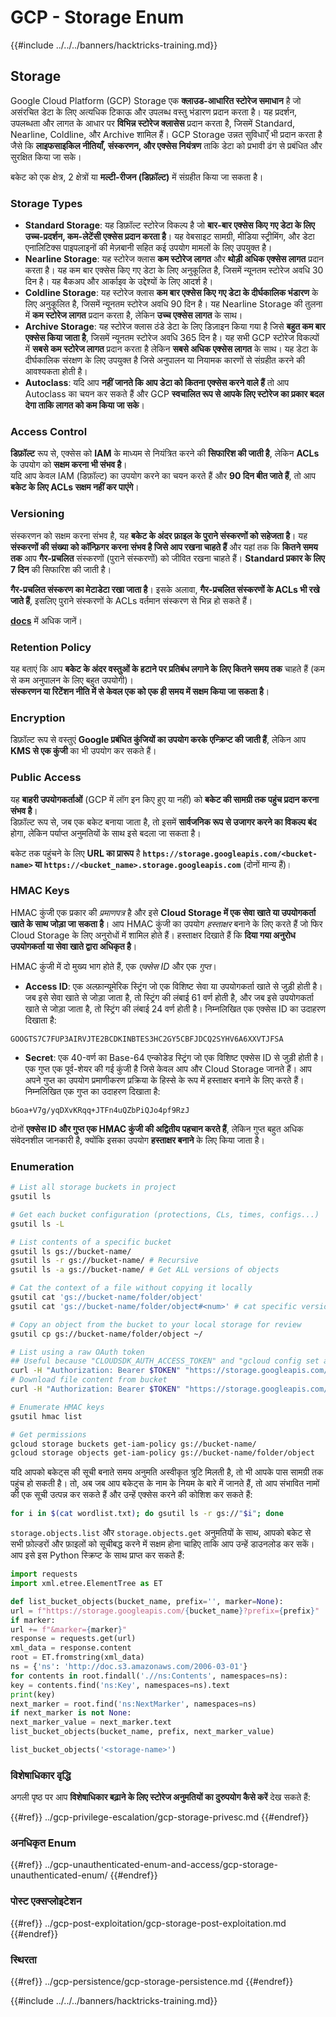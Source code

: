 # GCP - Storage Enum

{{#include ../../../banners/hacktricks-training.md}}

## Storage

Google Cloud Platform (GCP) Storage एक **क्लाउड-आधारित स्टोरेज समाधान** है जो असंरचित डेटा के लिए अत्यधिक टिकाऊ और उपलब्ध वस्तु भंडारण प्रदान करता है। यह प्रदर्शन, उपलब्धता और लागत के आधार पर **विभिन्न स्टोरेज क्लासेस** प्रदान करता है, जिसमें Standard, Nearline, Coldline, और Archive शामिल हैं। GCP Storage उन्नत सुविधाएँ भी प्रदान करता है जैसे कि **लाइफसाइकिल नीतियाँ, संस्करणन, और एक्सेस नियंत्रण** ताकि डेटा को प्रभावी ढंग से प्रबंधित और सुरक्षित किया जा सके।

बकेट को एक क्षेत्र, 2 क्षेत्रों या **मल्टी-रीजन (डिफ़ॉल्ट)** में संग्रहीत किया जा सकता है।

### Storage Types

- **Standard Storage**: यह डिफ़ॉल्ट स्टोरेज विकल्प है जो **बार-बार एक्सेस किए गए डेटा के लिए उच्च-प्रदर्शन, कम-लेटेंसी एक्सेस प्रदान करता है**। यह वेबसाइट सामग्री, मीडिया स्ट्रीमिंग, और डेटा एनालिटिक्स पाइपलाइनों की मेज़बानी सहित कई उपयोग मामलों के लिए उपयुक्त है।
- **Nearline Storage**: यह स्टोरेज क्लास **कम स्टोरेज लागत** और **थोड़ी अधिक एक्सेस लागत** प्रदान करता है। यह कम बार एक्सेस किए गए डेटा के लिए अनुकूलित है, जिसमें न्यूनतम स्टोरेज अवधि 30 दिन है। यह बैकअप और आर्काइव के उद्देश्यों के लिए आदर्श है।
- **Coldline Storage**: यह स्टोरेज क्लास **कम बार एक्सेस किए गए डेटा के दीर्घकालिक भंडारण** के लिए अनुकूलित है, जिसमें न्यूनतम स्टोरेज अवधि 90 दिन है। यह Nearline Storage की तुलना में **कम स्टोरेज लागत** प्रदान करता है, लेकिन **उच्च एक्सेस लागत** के साथ।
- **Archive Storage**: यह स्टोरेज क्लास ठंडे डेटा के लिए डिज़ाइन किया गया है जिसे **बहुत कम बार एक्सेस किया जाता है**, जिसमें न्यूनतम स्टोरेज अवधि 365 दिन है। यह सभी GCP स्टोरेज विकल्पों में **सबसे कम स्टोरेज लागत** प्रदान करता है लेकिन **सबसे अधिक एक्सेस लागत** के साथ। यह डेटा के दीर्घकालिक संरक्षण के लिए उपयुक्त है जिसे अनुपालन या नियामक कारणों से संग्रहीत करने की आवश्यकता होती है।
- **Autoclass**: यदि आप **नहीं जानते कि आप डेटा को कितना एक्सेस करने वाले हैं** तो आप Autoclass का चयन कर सकते हैं और GCP **स्वचालित रूप से आपके लिए स्टोरेज का प्रकार बदल देगा ताकि लागत को कम किया जा सके**।

### Access Control

**डिफ़ॉल्ट** रूप से, एक्सेस को **IAM** के माध्यम से नियंत्रित करने की **सिफारिश की जाती है**, लेकिन **ACLs** के उपयोग को **सक्षम करना भी संभव है**।\
यदि आप केवल IAM (डिफ़ॉल्ट) का उपयोग करने का चयन करते हैं और **90 दिन बीत जाते हैं**, तो आप **बकेट के लिए ACLs सक्षम नहीं कर पाएंगे**।

### Versioning

संस्करणन को सक्षम करना संभव है, यह **बकेट के अंदर फ़ाइल के पुराने संस्करणों को सहेजता है**। यह **संस्करणों की संख्या को कॉन्फ़िगर करना संभव है जिसे आप रखना चाहते हैं** और यहां तक कि **कितने समय तक** आप **गैर-प्रचलित** संस्करणों (पुराने संस्करणों) को जीवित रखना चाहते हैं। **Standard प्रकार के लिए 7 दिन** की सिफारिश की जाती है।

**गैर-प्रचलित संस्करण का मेटाडेटा रखा जाता है**। इसके अलावा, **गैर-प्रचलित संस्करणों के ACLs भी रखे जाते हैं**, इसलिए पुराने संस्करणों के ACLs वर्तमान संस्करण से भिन्न हो सकते हैं।

[**docs**](https://cloud.google.com/storage/docs/object-versioning) में अधिक जानें।

### Retention Policy

यह बताएं कि आप **बकेट के अंदर वस्तुओं के हटाने पर प्रतिबंध लगाने के लिए कितने समय तक** चाहते हैं (कम से कम अनुपालन के लिए बहुत उपयोगी)।\
**संस्करणन या रिटेंशन नीति में से केवल एक को एक ही समय में सक्षम किया जा सकता है**।

### Encryption

डिफ़ॉल्ट रूप से वस्तुएं **Google प्रबंधित कुंजियों का उपयोग करके एन्क्रिप्ट की जाती हैं**, लेकिन आप **KMS से एक कुंजी** का भी उपयोग कर सकते हैं।

### Public Access

यह **बाहरी उपयोगकर्ताओं** (GCP में लॉग इन किए हुए या नहीं) को **बकेट की सामग्री तक पहुंच प्रदान करना संभव है**।\
डिफ़ॉल्ट रूप से, जब एक बकेट बनाया जाता है, तो इसमें **सार्वजनिक रूप से उजागर करने का विकल्प बंद** होगा, लेकिन पर्याप्त अनुमतियों के साथ इसे बदला जा सकता है।

बकेट तक पहुंचने के लिए **URL का प्रारूप** है **`https://storage.googleapis.com/<bucket-name>` या `https://<bucket_name>.storage.googleapis.com`** (दोनों मान्य हैं)।

### HMAC Keys

HMAC कुंजी एक प्रकार की _प्रमाणपत्र_ है और इसे **Cloud Storage में एक सेवा खाते या उपयोगकर्ता खाते के साथ जोड़ा जा सकता है**। आप HMAC कुंजी का उपयोग _हस्ताक्षर_ बनाने के लिए करते हैं जो फिर Cloud Storage के लिए अनुरोधों में शामिल होते हैं। हस्ताक्षर दिखाते हैं कि **दिया गया अनुरोध उपयोगकर्ता या सेवा खाते द्वारा अधिकृत है**।

HMAC कुंजी में दो मुख्य भाग होते हैं, एक _एक्सेस ID_ और एक _गुप्त_।

- **Access ID**: एक अल्फ़ान्यूमेरिक स्ट्रिंग जो एक विशिष्ट सेवा या उपयोगकर्ता खाते से जुड़ी होती है। जब इसे सेवा खाते से जोड़ा जाता है, तो स्ट्रिंग की लंबाई 61 वर्ण होती है, और जब इसे उपयोगकर्ता खाते से जोड़ा जाता है, तो स्ट्रिंग की लंबाई 24 वर्ण होती है। निम्नलिखित एक एक्सेस ID का उदाहरण दिखाता है:

`GOOGTS7C7FUP3AIRVJTE2BCDKINBTES3HC2GY5CBFJDCQ2SYHV6A6XXVTJFSA`

- **Secret**: एक 40-वर्ण का Base-64 एन्कोडेड स्ट्रिंग जो एक विशिष्ट एक्सेस ID से जुड़ी होती है। एक गुप्त एक पूर्व-शेयर की गई कुंजी है जिसे केवल आप और Cloud Storage जानते हैं। आप अपने गुप्त का उपयोग प्रमाणीकरण प्रक्रिया के हिस्से के रूप में हस्ताक्षर बनाने के लिए करते हैं। निम्नलिखित एक गुप्त का उदाहरण दिखाता है:

`bGoa+V7g/yqDXvKRqq+JTFn4uQZbPiQJo4pf9RzJ`

दोनों **एक्सेस ID और गुप्त एक HMAC कुंजी की अद्वितीय पहचान करते हैं**, लेकिन गुप्त बहुत अधिक संवेदनशील जानकारी है, क्योंकि इसका उपयोग **हस्ताक्षर बनाने** के लिए किया जाता है।

### Enumeration
```bash
# List all storage buckets in project
gsutil ls

# Get each bucket configuration (protections, CLs, times, configs...)
gsutil ls -L

# List contents of a specific bucket
gsutil ls gs://bucket-name/
gsutil ls -r gs://bucket-name/ # Recursive
gsutil ls -a gs://bucket-name/ # Get ALL versions of objects

# Cat the context of a file without copying it locally
gsutil cat 'gs://bucket-name/folder/object'
gsutil cat 'gs://bucket-name/folder/object#<num>' # cat specific version

# Copy an object from the bucket to your local storage for review
gsutil cp gs://bucket-name/folder/object ~/

# List using a raw OAuth token
## Useful because "CLOUDSDK_AUTH_ACCESS_TOKEN" and "gcloud config set auth/access_token_file" doesn't work with gsutil
curl -H "Authorization: Bearer $TOKEN" "https://storage.googleapis.com/storage/v1/b/<storage-name>/o"
# Download file content from bucket
curl -H "Authorization: Bearer $TOKEN" "https://storage.googleapis.com/storage/v1/b/supportstorage-58249/o/flag.txt?alt=media" --output -

# Enumerate HMAC keys
gsutil hmac list

# Get permissions
gcloud storage buckets get-iam-policy gs://bucket-name/
gcloud storage objects get-iam-policy gs://bucket-name/folder/object
```
यदि आपको बकेट्स की सूची बनाते समय अनुमति अस्वीकृत त्रुटि मिलती है, तो भी आपके पास सामग्री तक पहुंच हो सकती है। तो, अब जब आप बकेट्स के नाम के नियम के बारे में जानते हैं, तो आप संभावित नामों की एक सूची उत्पन्न कर सकते हैं और उन्हें एक्सेस करने की कोशिश कर सकते हैं:
```bash
for i in $(cat wordlist.txt); do gsutil ls -r gs://"$i"; done
```
`storage.objects.list` और `storage.objects.get` अनुमतियों के साथ, आपको बकेट से सभी फ़ोल्डरों और फ़ाइलों को सूचीबद्ध करने में सक्षम होना चाहिए ताकि आप उन्हें डाउनलोड कर सकें। आप इसे इस Python स्क्रिप्ट के साथ प्राप्त कर सकते हैं:
```python
import requests
import xml.etree.ElementTree as ET

def list_bucket_objects(bucket_name, prefix='', marker=None):
url = f"https://storage.googleapis.com/{bucket_name}?prefix={prefix}"
if marker:
url += f"&marker={marker}"
response = requests.get(url)
xml_data = response.content
root = ET.fromstring(xml_data)
ns = {'ns': 'http://doc.s3.amazonaws.com/2006-03-01'}
for contents in root.findall('.//ns:Contents', namespaces=ns):
key = contents.find('ns:Key', namespaces=ns).text
print(key)
next_marker = root.find('ns:NextMarker', namespaces=ns)
if next_marker is not None:
next_marker_value = next_marker.text
list_bucket_objects(bucket_name, prefix, next_marker_value)

list_bucket_objects('<storage-name>')
```
### विशेषाधिकार वृद्धि

अगली पृष्ठ पर आप **विशेषाधिकार बढ़ाने के लिए स्टोरेज अनुमतियों का दुरुपयोग कैसे करें** देख सकते हैं:

{{#ref}}
../gcp-privilege-escalation/gcp-storage-privesc.md
{{#endref}}

### अनधिकृत Enum

{{#ref}}
../gcp-unauthenticated-enum-and-access/gcp-storage-unauthenticated-enum/
{{#endref}}

### पोस्ट एक्सप्लोइटेशन

{{#ref}}
../gcp-post-exploitation/gcp-storage-post-exploitation.md
{{#endref}}

### स्थिरता

{{#ref}}
../gcp-persistence/gcp-storage-persistence.md
{{#endref}}

{{#include ../../../banners/hacktricks-training.md}}
